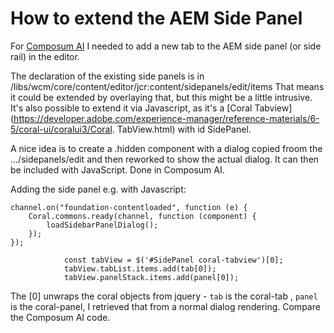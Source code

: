 # How to extend the AEM Side Panel

For [Composum AI](https://github.com/ist-dresden/composum-AI) I needed to add a new tab to the AEM side panel (or side
rail) in the editor.

The declaration of the existing side panels is in
/libs/wcm/core/content/editor/jcr:content/sidepanels/edit/items
That means it could be extended by overlaying that, but this might be a little intrusive. It's also possible to
extend it via Javascript, as it's a
[Coral Tabview](https://developer.adobe.com/experience-manager/reference-materials/6-5/coral-ui/coralui3/Coral.
TabView.html) with id SidePanel.

A nice idea is to create a .hidden component with a dialog copied froom the .../sidepanels/edit and then reworked to
show the actual dialog. It can then be included with JavaScript. Done in Composum AI.

Adding the side panel e.g. with Javascript:

    channel.on("foundation-contentloaded", function (e) {
        Coral.commons.ready(channel, function (component) {
            loadSidebarPanelDialog();
        });
    });

                const tabView = $('#SidePanel coral-tabview')[0];
                tabView.tabList.items.add(tab[0]);
                tabView.panelStack.items.add(panel[0]);

The [0] unwraps the coral objects from jquery - `tab` is the coral-tab , `panel` is the coral-panel, I retrieved
that from a normal dialog rendering. Compare the Composum AI code.
